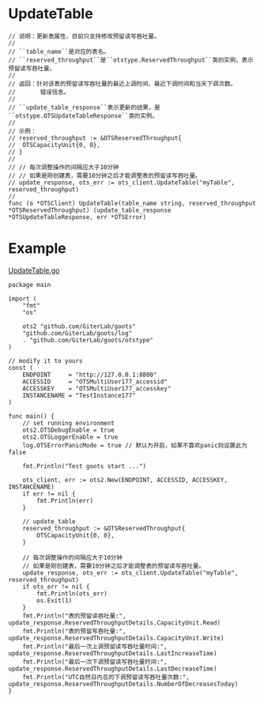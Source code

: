 UpdateTable
=========
	
	// 说明：更新表属性，目前只支持修改预留读写吞吐量。
	//
	// ``table_name``是对应的表名。
	// ``reserved_throughput``是``otstype.ReservedThroughput``类的实例，表示预留读写吞吐量。
	//
	// 返回：针对该表的预留读写吞吐量的最近上调时间、最近下调时间和当天下调次数。
	//       错误信息。
	//
	// ``update_table_response``表示更新的结果，是``otstype.OTSUpdateTableResponse``类的实例。
	//
	// 示例：
	// reserved_throughput := &OTSReservedThroughput{
	//  OTSCapacityUnit{0, 0},
	// }
	//
	// // 每次调整操作的间隔应大于10分钟
	// // 如果是刚创建表，需要10分钟之后才能调整表的预留读写吞吐量。
	// update_response, ots_err := ots_client.UpdateTable("myTable", reserved_throughput)
	//
	func (o *OTSClient) UpdateTable(table_name string, reserved_throughput *OTSReservedThroughput) (update_table_response *OTSUpdateTableResponse, err *OTSError)

Example
=======
[UpdateTable.go](https://github.com/GiterLab/goots/blob/master/example/4-UpdateTable.go)

	package main
	
	import (
		"fmt"
		"os"
	
		ots2 "github.com/GiterLab/goots"
		"github.com/GiterLab/goots/log"
		. "github.com/GiterLab/goots/otstype"
	)
	
	// modify it to yours
	const (
		ENDPOINT     = "http://127.0.0.1:8800"
		ACCESSID     = "OTSMultiUser177_accessid"
		ACCESSKEY    = "OTSMultiUser177_accesskey"
		INSTANCENAME = "TestInstance177"
	)
	
	func main() {
		// set running environment
		ots2.OTSDebugEnable = true
		ots2.OTSLoggerEnable = true
		log.OTSErrorPanicMode = true // 默认为开启，如果不喜欢panic则设置此为false
	
		fmt.Println("Test goots start ...")
	
		ots_client, err := ots2.New(ENDPOINT, ACCESSID, ACCESSKEY, INSTANCENAME)
		if err != nil {
			fmt.Println(err)
		}
	
		// update_table
		reserved_throughput := &OTSReservedThroughput{
			OTSCapacityUnit{0, 0},
		}
	
		// 每次调整操作的间隔应大于10分钟
		// 如果是刚创建表，需要10分钟之后才能调整表的预留读写吞吐量。
		update_response, ots_err := ots_client.UpdateTable("myTable", reserved_throughput)
		if ots_err != nil {
			fmt.Println(ots_err)
			os.Exit(1)
		}
		fmt.Println("表的预留读吞吐量:", update_response.ReservedThroughputDetails.CapacityUnit.Read)
		fmt.Println("表的预留写吞吐量:", update_response.ReservedThroughputDetails.CapacityUnit.Write)
		fmt.Println("最后一次上调预留读写吞吐量时间:", update_response.ReservedThroughputDetails.LastIncreaseTime)
		fmt.Println("最后一次下调预留读写吞吐量时间:", update_response.ReservedThroughputDetails.LastDecreaseTime)
		fmt.Println("UTC自然日内总的下调预留读写吞吐量次数:", update_response.ReservedThroughputDetails.NumberOfDecreasesToday)
	}